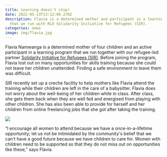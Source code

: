```yaml
---
title: Learning doesn't stop!
date: 2022-05-23T13:12:09.278Z
description: Flavia is a determined mother and participant in a learning program
  that we run with RLO Solidarity Initiative for Refugees (SIR).
categories: news
image: img/flavia.jpg
---
```

Flavia Namwanga is a determined mother of four children and an active participant in a learning program that we run together with our refugee-led partner [Solidarity Initiative for Refugees (SIR)](https://sirafrica.org/). Before joining the program, Flavia lost out on many opportunities for skills training because she could not leave her children unattended. Finding a safe environment to leave them was difficult.

SIR recently set up a creche facility to help mothers like Flavia attend the training while their children are left in the care of a babysitter. Flavia does not worry about the well-being of her children while in class. After class, she gets them back when they are well fed and energised from playing with other children. She has also been able to provide for herself and her children from online freelancing jobs that she got after taking the training.

![](img/untitled-2.jpg)

“I encourage all women to attend because we have a once-in-a-lifetime opportunity; let us not be intimidated by the community's belief that we can't have a good future because we have children to care for. Women with children need to be supported so that they do not miss out on opportunities like these,” says Flavia.